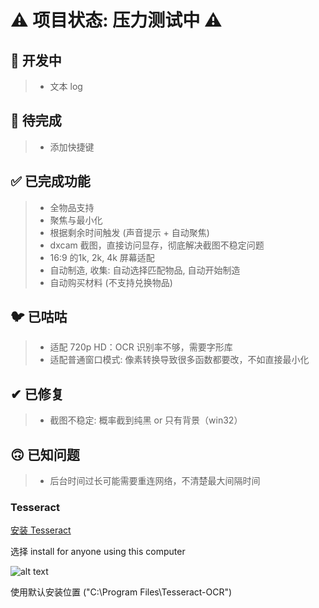 # ⚠️ 项目状态: 压力测试中 ⚠️

## 📌 开发中
> * 文本 log

## 🚧 待完成
> * 添加快捷键

## ✅ 已完成功能
> * 全物品支持
> * 聚焦与最小化
> * 根据剩余时间触发 (声音提示 + 自动聚焦)
> * dxcam 截图，直接访问显存，彻底解决截图不稳定问题
> * 16:9 的1k, 2k, 4k 屏幕适配
> * 自动制造, 收集: 自动选择匹配物品, 自动开始制造
> * 自动购买材料 (不支持兑换物品)

## 🐦 已咕咕
> * 适配 720p HD：OCR 识别率不够，需要字形库
> * 适配普通窗口模式: 像素转换导致很多函数都要改，不如直接最小化

## ✔ 已修复
> * 截图不稳定: 概率截到纯黑 or 只有背景（win32）

## 🙃 已知问题
> * 后台时间过长可能需要重连网络，不清楚最大间隔时间

### Tesseract
[安装 Tesseract](https://github.com/UB-Mannheim/tesseract/wiki)

选择 install for anyone using this computer

![alt text](.img/image.png)

使用默认安装位置 ("C:\Program Files\Tesseract-OCR")